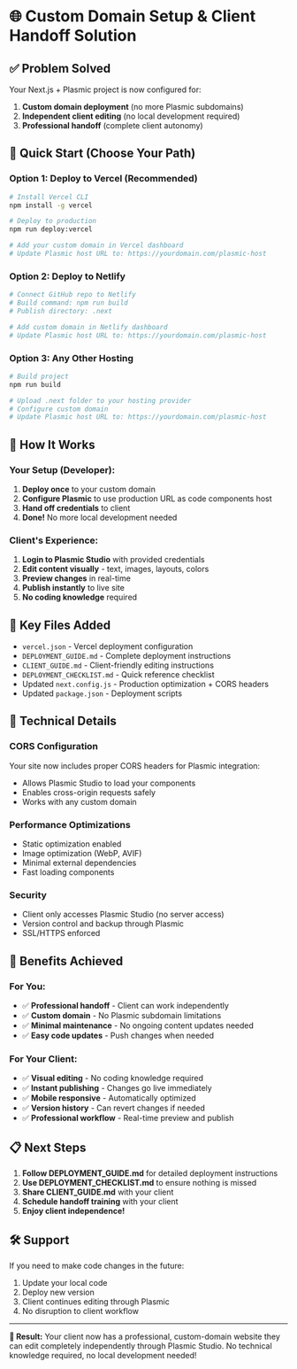 # 🌐 Custom Domain Setup & Client Handoff Solution

## ✅ Problem Solved

Your Next.js + Plasmic project is now configured for:
1. **Custom domain deployment** (no more Plasmic subdomains)
2. **Independent client editing** (no local development required)
3. **Professional handoff** (complete client autonomy)

## 🚀 Quick Start (Choose Your Path)

### Option 1: Deploy to Vercel (Recommended)
```bash
# Install Vercel CLI
npm install -g vercel

# Deploy to production
npm run deploy:vercel

# Add your custom domain in Vercel dashboard
# Update Plasmic host URL to: https://yourdomain.com/plasmic-host
```

### Option 2: Deploy to Netlify
```bash
# Connect GitHub repo to Netlify
# Build command: npm run build
# Publish directory: .next

# Add custom domain in Netlify dashboard  
# Update Plasmic host URL to: https://yourdomain.com/plasmic-host
```

### Option 3: Any Other Hosting
```bash
# Build project
npm run build

# Upload .next folder to your hosting provider
# Configure custom domain
# Update Plasmic host URL to: https://yourdomain.com/plasmic-host
```

## 🎯 How It Works

### Your Setup (Developer):
1. **Deploy once** to your custom domain
2. **Configure Plasmic** to use production URL as code components host
3. **Hand off credentials** to client
4. **Done!** No more local development needed

### Client's Experience:
1. **Login to Plasmic Studio** with provided credentials
2. **Edit content visually** - text, images, layouts, colors
3. **Preview changes** in real-time
4. **Publish instantly** to live site
5. **No coding knowledge** required

## 📁 Key Files Added

- `vercel.json` - Vercel deployment configuration
- `DEPLOYMENT_GUIDE.md` - Complete deployment instructions
- `CLIENT_GUIDE.md` - Client-friendly editing instructions
- `DEPLOYMENT_CHECKLIST.md` - Quick reference checklist
- Updated `next.config.js` - Production optimization + CORS headers
- Updated `package.json` - Deployment scripts

## 🔧 Technical Details

### CORS Configuration
Your site now includes proper CORS headers for Plasmic integration:
- Allows Plasmic Studio to load your components
- Enables cross-origin requests safely
- Works with any custom domain

### Performance Optimizations
- Static optimization enabled
- Image optimization (WebP, AVIF)
- Minimal external dependencies
- Fast loading components

### Security
- Client only accesses Plasmic Studio (no server access)
- Version control and backup through Plasmic
- SSL/HTTPS enforced

## 🎉 Benefits Achieved

### For You:
- ✅ **Professional handoff** - Client can work independently
- ✅ **Custom domain** - No Plasmic subdomain limitations
- ✅ **Minimal maintenance** - No ongoing content updates needed
- ✅ **Easy code updates** - Push changes when needed

### For Your Client:
- ✅ **Visual editing** - No coding knowledge required
- ✅ **Instant publishing** - Changes go live immediately
- ✅ **Mobile responsive** - Automatically optimized
- ✅ **Version history** - Can revert changes if needed
- ✅ **Professional workflow** - Real-time preview and publish

## 📋 Next Steps

1. **Follow DEPLOYMENT_GUIDE.md** for detailed deployment instructions
2. **Use DEPLOYMENT_CHECKLIST.md** to ensure nothing is missed
3. **Share CLIENT_GUIDE.md** with your client
4. **Schedule handoff training** with your client
5. **Enjoy client independence!**

## 🛠️ Support

If you need to make code changes in the future:
1. Update your local code
2. Deploy new version
3. Client continues editing through Plasmic
4. No disruption to client workflow

---

**🎯 Result:** Your client now has a professional, custom-domain website they can edit completely independently through Plasmic Studio. No technical knowledge required, no local development needed! 